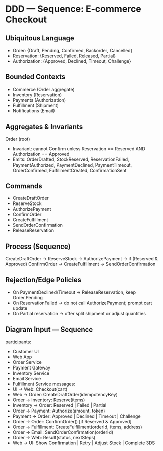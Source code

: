 # DDD — Sequence: E-commerce Checkout

## Ubiquitous Language
- Order: {Draft, Pending, Confirmed, Backorder, Cancelled}
- Reservation: {Reserved, Failed, Released, Partial}
- Authorization: {Approved, Declined, Timeout, Challenge}

## Bounded Contexts
- Commerce (Order aggregate)
- Inventory (Reservation)
- Payments (Authorization)
- Fulfillment (Shipment)
- Notifications (Email)

## Aggregates & Invariants
Order (root)
- Invariant: cannot Confirm unless Reservation == Reserved AND Authorization == Approved
- Emits: OrderDrafted, StockReserved, ReservationFailed, PaymentAuthorized, PaymentDeclined, PaymentTimeout, OrderConfirmed, FulfillmentCreated, ConfirmationSent

## Commands
- CreateDraftOrder
- ReserveStock
- AuthorizePayment
- ConfirmOrder
- CreateFulfillment
- SendOrderConfirmation
- ReleaseReservation

## Process (Sequence)
CreateDraftOrder → ReserveStock → AuthorizePayment → if (Reserved & Approved) ConfirmOrder → CreateFulfillment → SendOrderConfirmation

## Rejection/Edge Policies
- On PaymentDeclined/Timeout → ReleaseReservation, keep Order.Pending
- On ReservationFailed → do not call AuthorizePayment; prompt cart update
- On Partial reservation → offer split shipment or adjust quantities

## Diagram Input — Sequence
participants:
  - Customer UI
  - Web App
  - Order Service
  - Payment Gateway
  - Inventory Service
  - Email Service
  - Fulfillment Service
messages:
  - UI -> Web: Checkout(cart)
  - Web -> Order: CreateDraftOrder(idempotencyKey)
  - Order -> Inventory: Reserve(items)
  - Inventory -> Order: Reserved | Failed | Partial
  - Order -> Payment: Authorize(amount, token)
  - Payment -> Order: Approved | Declined | Timeout | Challenge
  - Order -> Order: ConfirmOrder() [if Reserved & Approved]
  - Order -> Fulfillment: CreateFulfillment(orderId, items, address)
  - Order -> Email: SendOrderConfirmation(orderId)
  - Order -> Web: Result(status, nextSteps)
  - Web -> UI: Show Confirmation | Retry | Adjust Stock | Complete 3DS
